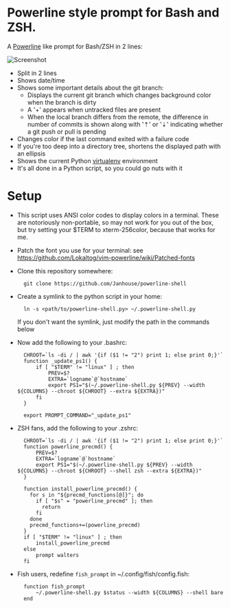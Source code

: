 Powerline style prompt for Bash and ZSH.
==============================================

A [Powerline](https://github.com/Lokaltog/vim-powerline) like prompt for Bash/ZSH in 2 lines:

![Screenshot](https://f.cloud.github.com/assets/1036439/72699/d4252786-601e-11e2-85e6-782868ffeeb9.png)

*  Split in 2 lines
*  Shows date/time
*  Shows some important details about the git branch:
    *  Displays the current git branch which changes background color when the branch is dirty
    *  A '+' appears when untracked files are present
    *  When the local branch differs from the remote, the difference in number of commits is shown along with '⇡' or '⇣' indicating whether a git push or pull is pending
*  Changes color if the last command exited with a failure code
*  If you're too deep into a directory tree, shortens the displayed path with an ellipsis
*  Shows the current Python [virtualenv](http://www.virtualenv.org/) environment
*  It's all done in a Python script, so you could go nuts with it

# Setup

* This script uses ANSI color codes to display colors in a terminal. These are notoriously non-portable, so may not work for you out of the box, but try setting your $TERM to xterm-256color, because that works for me.

* Patch the font you use for your terminal: see https://github.com/Lokaltog/vim-powerline/wiki/Patched-fonts

* Clone this repository somewhere:

        git clone https://github.com/Janhouse/powerline-shell

* Create a symlink to the python script in your home:

        ln -s <path/to/powerline-shell.py> ~/.powerline-shell.py

  If you don't want the symlink, just modify the path in the commands below

* Now add the following to your .bashrc:

        CHROOT=`ls -di / | awk '{if ($1 != "2") print 1; else print 0;}'`
        function _update_ps1() {
            if [ "$TERM" != "linux" ] ; then
                PREV=$?
                EXTRA=`logname`@`hostname`
                export PS1="$(~/.powerline-shell.py ${PREV} --width ${COLUMNS} --chroot ${CHROOT} --extra ${EXTRA})"
            fi
        }

        export PROMPT_COMMAND="_update_ps1"

* ZSH fans, add the following to your .zshrc:

        CHROOT=`ls -di / | awk '{if ($1 != "2") print 1; else print 0;}'`
        function powerline_precmd() {
            PREV=$?
            EXTRA=`logname`@`hostname`
            export PS1="$(~/.powerline-shell.py ${PREV} --width ${COLUMNS} --chroot ${CHROOT} --shell zsh --extra ${EXTRA})"
        }

        function install_powerline_precmd() {
          for s in "${precmd_functions[@]}"; do
            if [ "$s" = "powerline_precmd" ]; then
              return
            fi
          done
          precmd_functions+=(powerline_precmd)
        }
        if [ "$TERM" != "linux" ] ; then
            install_powerline_precmd
        else
            prompt walters
        fi

* Fish users, redefine `fish_prompt` in ~/.config/fish/config.fish:

        function fish_prompt
            ~/.powerline-shell.py $status --width ${COLUMNS} --shell bare
        end
